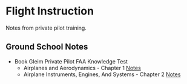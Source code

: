 # Flight Instruction 

Notes from private pilot training.


## Ground School Notes


* Book Gleim Private Pilot FAA Knowledge Test
	* Airplanes and Aerodynamics - Chapter 1 [Notes](notes/gleim_ch1_notes)
	* Airplane Instruments, Engines, And Systems - Chapter 2 [Notes](notes/gleim_ch2_notes)
